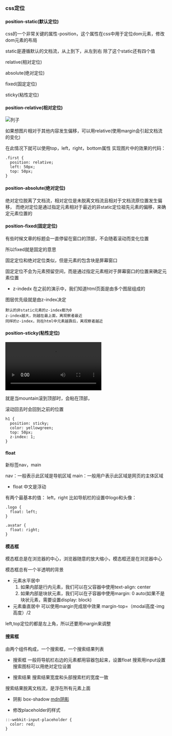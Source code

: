 ### css定位
#### position-static(默认定位)
css的一个非常关键的属性-position，这个属性在css中用于定位dom元素，修改dom元素的布局

static是遵循默认的文档流，从上到下，从左到右
除了这个static还有四个值

relative(相对定位)

absolute(绝对定位)

fixed(固定定位)

sticky(粘性定位)

#### position-relative(相对定位)
![列子](https://document.youkeda.com/P3-1-HTML-CSS/1.8/2-relative/1.jpeg?x-oss-process=image/resize,w_800/watermark,image_d2F0ZXJtYXNrLnBuZz94LW9zcy1wcm9jZXNzPWltYWdlL3Jlc2l6ZSx3XzEwMA==,t_60,g_se,x_10,y_10)

如果想图片相对于其他内容发生偏移，可以用relative(使用margin会引起文档流的变化)

在此情况下就可以使用top，left，right，bottom属性
实现图片中的效果的代码：
```
.first {
  position: relative;
  left: 50px;
  top: 50px;
}
```

#### position-absolute(绝对定位)
绝对定位脱离了文档流，相对定位是未脱离文档流且相对于文档流原位置发生偏移，
而绝对定位是通过指定元素相对于最近的非static定位祖先元素的偏移，来确定元素位置的

#### position-fixed(固定定位)
有些时候文章的标题会一直停留在窗口的顶部，不会随着滚动而变化位置

所以fixed就是固定的意思

固定定位和绝对定位类似，但是元素的包含块是屏幕窗口

固定定位不会为元素预留空间，而是通过指定元素相对于屏幕窗口的位置来确定元素位置

+ z-indedx
在之前的演示中，我们知道html页面是由多个图层组成的

图层优先级就是由z-index决定
```
默认的非static元素的z-index都为0
z-index越大，则越在最上面，离观察者最近
同样的z-index，则在html中元素越靠后，离观察者越近
```

#### position-sticky(粘性定位)
![sticky](https://document.youkeda.com/P3-1-HTML-CSS/1.8/6-sticky/1.mp4)

就是当mountain滚到顶部时，会粘在顶部，

滚动回去时会回到之前的位置
```
h1 {
  position: sticky;
  color: yellowgreen;
  top: 50px;
  z-index: 1;
}
```

#### float
新标签nav，main

nav：一般表示此区域是导航区域
main：一般用户表示此区域是网页的主体区域

+ float
中文是浮动

有两个最基本的值： left，right
比如导航栏的设置中logo和头像：
```
.logo {
  float: left;
}

.avatar {
  float: right;
}
```
#### 模态框
模态框总是在浏览器的中心，浏览器随意的放大缩小，模态框还是在浏览器中心

模态框总有一个半透明的背景

+ 元素水平居中
  1. 如果内部是行内元素，我们可以在父容器中使用text-align: center
  1. 如果内部是块状元素，我们可以在子容器中使用margin: 0 auto(如果不是块状元素，需要设置display: block)
+ 元素垂直居中
  可以使用margin完成居中效果
  margin-top=（modal高度-img高度）/2


left,top定位的都是左上角，所以还要用margin来调整

#### 搜索框
由两个组件构成，一个搜索框，一个搜索结果列表

+ 搜索框
一般将导航栏右边的元素都用容器包起来，设置float
搜索用input设置
搜索图标可以用绝对定位设置

+ 搜索结果
搜索结果宽度和头部搜索栏的宽度一致

搜索结果脱离文档流，是浮在所有元素上面

+ 阴影
box-shadow
[mdn阴影](https://developer.mozilla.org/zh-CN/docs/Web/CSS/box-shadow)

+ 修改placeholder的样式
```
::-webkit-input-placeholder {
  color: red;
}
```
